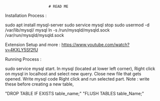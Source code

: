                         # READ ME

Installation Process :

sudo apt install mysql-server
sudo service mysql stop
sudo usermod -d /var/lib/mysql/ mysql
ln -s /run/mysqld/mysqld.sock /var/run/mysqld/mysqld.sock


Extension Setup and more :
https://www.youtube.com/watch?v=4KXLY5Sf2fU


Running Process :

sudo service mysql start.
In mysql (located at lower left corner), Right click on mysql in localhost and select new query.
Close new file that gets opened.
Write mysql code Right click and run selected part.
Note : write these before creating a new table,

"DROP TABLE IF EXISTS table_name;"
"FLUSH TABLES table_Name;"
